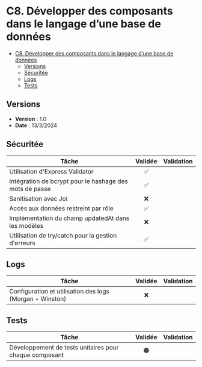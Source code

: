 # C8. Développer des composants dans le langage d’une base de données

- [C8. Développer des composants dans le langage d’une base de données](#c8-développer-des-composants-dans-le-langage-dune-base-de-données)
  - [Versions](#versions)
  - [Sécuritée](#sécuritée)
  - [Logs](#logs)
  - [Tests](#tests)

## Versions

- **Version** : 1.0
- **Date** : 13/3/2024

## Sécuritée

| Tâche                                                   | Validée | Validation |
| ------------------------------------------------------- | :-----: | ---------- |
| Utilisation d'Express Validator                         |   ✅    |            |
| Intégration de bcrypt pour le hashage des mots de passe |   ✅    |            |
| Sanitisation avec Joi                                   |   ❌    |            |
| Accès aux données restreint par rôle                    |   ✅    |            |
| Implémentation du champ updatedAt dans les modèles      |   ❌    |            |
| Utilisation de try/catch pour la gestion d'erreurs      |   ✅    |            |

## Logs

| Tâche                                                    | Validée | Validation |
| -------------------------------------------------------- | :-----: | ---------- |
| Configuration et utilisation des logs (Morgan + Winston) |   ❌    |            |

## Tests

| Tâche                                                  | Validée | Validation |
| ------------------------------------------------------ | :-----: | ---------- |
| Développement de tests unitaires pour chaque composant |   🟠    |            |
